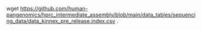 wget https://github.com/human-pangenomics/hprc_intermediate_assembly/blob/main/data_tables/sequencing_data/data_kinnex_pre_release.index.csv . 
